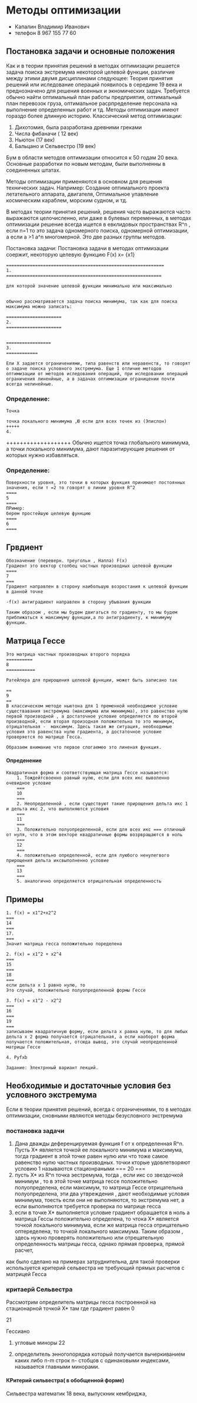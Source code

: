 # Методы оптимизации

* Капалин Владимир Иванович
* телефон 8 967 155 77 60

## Постановка задачи и основные положения

Как и в теории принятия решений в методах оптимизации решается задача поиска экстремума некоторой целевой функции, различие между этими двумя дисциплинами следующее:
Теория принятия решений или иследование операций появилось в середине 19 века и преднозначено для решения военных и экномических задач. Требуется обычно найти оптимальный план работы предприятия, оптимальный план перевозок груза, оптимальное расрпределение персонала на выполнение определенных работ и тд.
Методы оптимизации имеют гораздо более длинную историю. 
Классический метод оптимизации: 
1. Дихотомия, была разработана древними греками
2. Числа фибаначи ( 12 век)
3. Ньютон (17 век)
4. Бальцано и Сельвестро (19 век)

Бум в области методов оптимизации относится к 50 годам 20 века. Основные разработки по новым методам, были выполненны в соединенных штатах.

Методы оптимизации применяются в основном для решения технических задач. 
Например:
	Создание оптимального проекта летательного аппарата, двигателя, Оптимальное упавление космическим караблем, морским судном, и тд.

В методах теории принятия решений, решения часто выражаются часто выражаются целочисленно, или даже в булевых переменных, в методах оптимизации решение всегда ищется в евклидовых пространствах R^n , если n=1 то это задача одномерного поиска, одномерной оптимизации, а если а >1  а^n многомерной. Это две разных группы методов.

Постановка задачи:
	Постановка задачи в методах оптимизации соержит, некоторую целевую функцию F(x) x= {x1}






	============================================================
	1.
	===========================================================

	для которой значение целевой функции минимально или максимально


	обычно рассматривается задача поиска минимума, так как для поиска максимума можно записать:

	=====================
	2.
	=====================


	=================
	3.
	============

	Ели X задается ограничениями, типа равенств или неравенств, то говорят о задаче поиска условного экстремума. Еще 1 отличие методов оптимизации от методов иследования операций, при иследовании операций ограничения линенйные, а в задачах оптимизации ограницении почти всегда нелинейные.



### Определение:
	Точка

	точка локального минимума ,Ю если для всех точек из (Эпислон)
	+++++
	4.
+++++++++++++++++++
	Обычно ищется точка глобального минимума, а точки локального минимума, дают паразитирующие решения от которых нужно избавляться.

### Определение:
	Поверхности уровня, это точки в которых функция принимает постоянных значения, если т =2 то говорят о линии уровня R^2
	====
	5
	====
	ПРимер:
	берем простейшую целевую функцию
	====
	6
	====

## Грвдиент

	Обозначение (переверн. треугольн , Напла) F(x)
	Градиент это вектор столбец частных производных целевой функции
	====
	7
	===
	Градиент направлен в сторону наибольшую возростания к целевой функции в данной точке

	-f(x) антиградиент направлен в сторону убывания функции

	Таким образом , если мы будем двигаться по градиенту, то мы будем приближаться к максимуму функции,а по антиградиенту, к минимуму функции.

## Матрица Гессе

	Это матрица частных производных второго порядка
	==========
	8
	===========

	Ратейлера для прирощения целевой функции, может быть записано так

	==
	9
	==
	В классическом методе ньютона для 1 пременной необходимое условие существавания экстремума (максимума или минимума), это равенство нулю первой производной , а достаточное условие определяется по второй производной, если вторая произодная положительна то это минимум, отрицательная -  максимум. Здесь такая же ситуация, необходимые условия это равенства нулю градиента, а достаточное условие проверяется по матрице Гесса.

	Образаем внимание что первое слогаемео это линеная функция.

#### Опреденение
	Квадратичная форма и соответствующая матрица Гессе называется: 
		1. Тождейтсвоенно равный нулю, если для всех икс выволенно очевидное условие
		===
		10
		===
		2. Неопределенной , если существуют такие прирощения дельта икс 1 и дельта икс 2, что выполняются условия
		===
		11
		===
		3. Положительно полуопределенной, если для всех икс === отличный от нуля, что в этом векторе квадратичные формы возрвращаются в ноль
		===
		12
		===
		4. положительно определенной, если для луюбого ненулегвого прирощения дельта иксвыполненно условие
		===
		13
		===
		5. аналогично определяется отрицательная определенность



## Примеры
	1. f(x) = x1^2+x2^2
	===
	14
	===
	17.
	===
	Значит матрица гесса положительно поределена

	2. f(x) = x1^2 + x2^4 
	===
	15
	===
	18
	===
	если дельта x 1 равно нулю, то
	Это случай, положительно полуопределенной формы Гессе

	3. f(x) = x1^2 - x2^2
	===
	16
	===
	19
	===
	записываем квадратичную форму, если дельта x равна нулю, то для любых дельта x 2 форма получается отрицательная, а если наоборот форма получается положительная, отсюда вывод, это случай неопределенной матрицы Гессе

	4. Pyfxb

	Задание: Электрнный вариант лекций.


## Необходимые и достаточные условия без условного экстремума

Если в теории принятия решений, всегда с ограничениями, то в методах оптимизации, сновными являются методы безусловного экстремума

### постановка задачи

1. Дана дважды деференцируемая функция f от x определенная R^n. Пусть X* является точкой ее локального минимума и максимума, тогда градиент в этой точке равен нулю или что тоже самое равенство нулю частных производных. точки кторые удовлетворяют условию 1 называются стационраными
===
20
===
2. пусть X* из R^n точка эестремума, тогда , если икс со звездочкой минимум , то в этой точке матрица гессе положительно полуопределена, если максимум, то матрица Гессе отрицательна полуопределена, эти два утвреждения , дают необходимые условия минимума, тоесть если они не выполняются, то экстремума нет, а если выполняются требуется проверка по матрице гесса
3. если в точке X* выполняется условие градиент обращается в ноль а матрица Гессы положительно определена, то чтока X* является точкой локального минимума, если же матрица гесса отрицательно оптеределена, то точкой локального максимума. Таким образом , здесь нужно проверять положительно или отрецательную определенность матрицы гесса, однако прямая проверка, прямой расчет,

как было сделано на примерах затруднительна, для такой проверки используется критерий сельвестра не требующий прямых расчетов с матрицей Гесса

### критаерй Сельвестра

Рассмотрим определитель матрицы гесса построенной на стационарной точкой X* там где градиент равен 0

21

Гессиано

1. угловые миноры
22

2. определитель энногопорядка который получается вычеркиванием каких либо n-m строк n- стобцов с одинаковыми индексами, называется главными минорами.

#### КРитерий сильвестра( в обобщенной форме)
Сильвестра математик 18 века, выпускник кембриджа, 



















